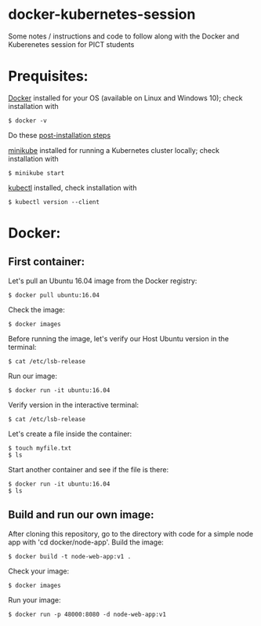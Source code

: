 # docker-kubernetes-session
Some notes / instructions and code to follow along with the Docker and Kuberenetes session for PICT students

# Prequisites:

[Docker](https://docs.docker.com/engine/install/) installed for your OS (available on Linux and Windows 10); check installation with

    $ docker -v

Do these [post-installation steps](https://docs.docker.com/engine/install/linux-postinstall/)

[minikube](https://minikube.sigs.k8s.io/docs/start/) installed for running a Kubernetes cluster locally; check installation with

    $ minikube start

[kubectl](https://kubernetes.io/docs/tasks/tools/install-kubectl/) installed, check installation with

    $ kubectl version --client
    

# Docker:

## First container:

Let's pull an Ubuntu 16.04 image from the Docker registry:

    $ docker pull ubuntu:16.04

Check the image:
    
    $ docker images
    
Before running the image, let's verify our Host Ubuntu version in the terminal:
    
    $ cat /etc/lsb-release

Run our image:

    $ docker run -it ubuntu:16.04
    
Verify version in the interactive terminal:
    
    $ cat /etc/lsb-release
    
Let's create a file inside the container:

    $ touch myfile.txt
    $ ls

Start another container and see if the file is there:

    $ docker run -it ubuntu:16.04
    $ ls

## Build and run our own image:

After cloning this repository, go to the directory with code for a simple node app with 'cd docker/node-app'. Build the image:

    $ docker build -t node-web-app:v1 .

Check your image:

    $ docker images

Run your image:

    $ docker run -p 48000:8080 -d node-web-app:v1
